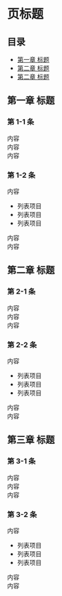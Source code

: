 # 页标题

## 目录

+ [第一章 标题](#第一章-标题)  
+ [第二章 标题](#第二章-标题)  
+ [第二章 标题](#第三章-标题)  

## 第一章 标题

### 第 1-1 条

 内容  
 内容  
 内容

### 第 1-2 条

内容

+ 列表项目  
+ 列表项目  
+ 列表项目

内容  
内容  

## 第二章 标题

### 第 2-1 条

 内容  
 内容  
 内容

### 第 2-2 条

内容

+ 列表项目  
+ 列表项目  
+ 列表项目

内容  
内容  

## 第三章 标题

### 第 3-1 条

 内容  
 内容  
 内容

### 第 3-2 条

内容

+ 列表项目  
+ 列表项目  
+ 列表项目

内容  
内容  
